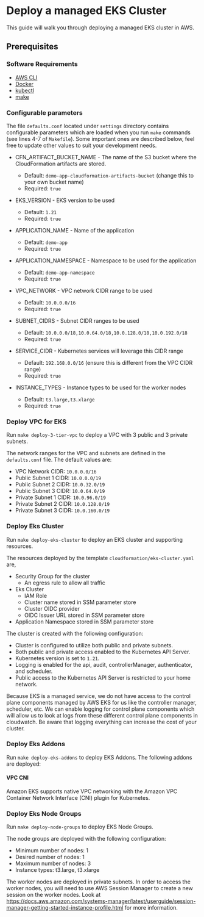 # Deploy a managed EKS Cluster

This guide will walk you through deploying a managed EKS cluster in AWS.

## Prerequisites

### Software Requirements

* [AWS CLI](https://aws.amazon.com/cli/)
* [Docker](https://www.docker.com/)
* [kubectl](https://kubernetes.io/docs/tasks/tools/install-kubectl/)
* [make](https://www.gnu.org/software/make/)

### Configurable parameters

The file `defaults.conf` located under `settings` directory contains configurable parameters which are loaded when you run `make` commands (see lines 4-7 of `Makefile`). Some important ones are described below, feel free to update other values to suit your development needs.

* CFN_ARTIFACT_BUCKET_NAME - The name of the S3 bucket where the CloudFormation artifacts are stored.
    * Default: `demo-app-cloudformation-artifacts-bucket` (change this to your own bucket name)
    * Required: `true`

* EKS_VERSION - EKS version to be used
    * Default: `1.21`
    * Required: `true`

* APPLICATION_NAME - Name of the application
    * Default: `demo-app`
    * Required: `true`

* APPLICATION_NAMESPACE - Namespace to be used for the application
    * Default: `demo-app-namespace`
    * Required: `true`

* VPC_NETWORK - VPC network CIDR range to be used
    * Default: `10.0.0.0/16`
    * Required: `true`

* SUBNET_CIDRS - Subnet CIDR ranges to be used
    * Default: `10.0.0.0/18,10.0.64.0/18,10.0.128.0/18,10.0.192.0/18`
    * Required: `true`

* SERVICE_CIDR - Kubernetes services will leverage this CIDR range
    * Default: `192.168.0.0/16` (ensure this is different from the VPC CIDR range)
    * Required: `true`

* INSTANCE_TYPES - Instance types to be used for the worker nodes
    * Default: `t3.large,t3.xlarge`
    * Required: `true`

### Deploy VPC for EKS

Run `make deploy-3-tier-vpc` to deploy a VPC with 3 public and 3 private subnets.

The network ranges for the VPC and subnets are defined in the `defaults.conf` file. The default values are:

* VPC Network CIDR: `10.0.0.0/16`
* Public Subnet 1 CIDR: `10.0.0.0/19`
* Public Subnet 2 CIDR: `10.0.32.0/19`
* Public Subnet 3 CIDR: `10.0.64.0/19`
* Private Subnet 1 CIDR: `10.0.96.0/19`
* Private Subnet 2 CIDR: `10.0.128.0/19`
* Private Subnet 3 CIDR: `10.0.160.0/19`

### Deploy Eks Cluster

Run `make deploy-eks-cluster` to deploy an EKS cluster and supporting resources.

The resources deployed by the template `cloudformation/eks-cluster.yaml` are,

* Security Group for the cluster
    * An egress rule to allow all traffic
* Eks Cluster
    * IAM Role
    * Cluster name stored in SSM parameter store
    * Cluster OIDC provider
    * OIDC Issuer URL stored in SSM parameter store
* Application Namespace stored in SSM parameter store

The cluster is created with the following configuration:

* Cluster is configured to utilize both public and private subnets.
* Both public and private access enabled to the Kubernetes API Server.
* Kubernetes version is set to `1.21`.
* Logging is enabled for the api, audit, controllerManager, authenticator, and scheduler.
* Public access to the Kubernetes API Server is restricted to your home network.

Because EKS is a managed service, we do not have access to the control plane components managed by AWS EKS for us like the controller manager, scheduler, etc. We can enable logging for control plane components which will allow us to look at logs from these different control plane components in cloudwatch. Be aware that logging everything can increase the cost of your cluster.

### Deploy Eks Addons

Run `make deploy-eks-addons` to deploy EKS Addons. The following addons are deployed:

#### VPC CNI

Amazon EKS supports native VPC networking with the Amazon VPC Container Network Interface (CNI) plugin for Kubernetes.

### Deploy Eks Node Groups

Run `make deploy-node-groups` to deploy EKS Node Groups.

The node groups are deployed with the following configuration:

* Minimum number of nodes: 1
* Desired number of nodes: 1
* Maximum number of nodes: 3
* Instance types: t3.large, t3.xlarge

The worker nodes are deployed in private subnets. In order to access the worker nodes, you will need to use AWS Session Manager to create a new session on the worker nodes. Look at https://docs.aws.amazon.com/systems-manager/latest/userguide/session-manager-getting-started-instance-profile.html for more information.
